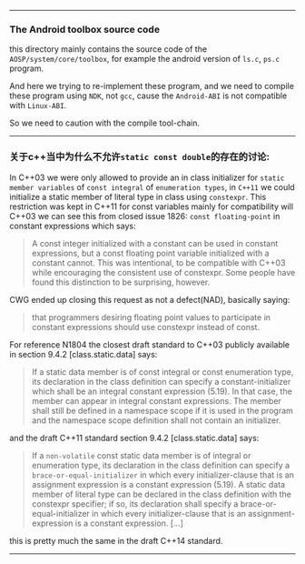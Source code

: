 


----------------------------------------------------------
### The Android toolbox source code

this directory mainly contains the source code of the `AOSP/system/core/toolbox`,
for example the android version of `ls.c`, `ps.c` program.

And here we trying to re-implement these program, and we need to compile these program
using `NDK`, not `gcc`, cause the `Android-ABI` is not compatible with `Linux-ABI`.

So we need to caution with the compile tool-chain.


----------------------------------------------------------

### 关于c++当中为什么不允许`static const double`的存在的讨论:

In C++03 we were only allowed to provide an in class initializer for `static member variables`
of `const integral` of `enumeration types`, in `C++11` we could initialize a static member 
of literal type in class using `constexpr`. This restriction was kept in C++11 for const 
variables mainly for compatibility will C++03 we can see this from closed issue 1826: 
`const floating-point` in constant expressions which says:

> A const integer initialized with a constant can be used in constant expressions, but a 
const floating point variable initialized with a constant cannot. This was intentional, 
to be compatible with C++03 while encouraging the consistent use of constexpr. Some people 
have found this distinction to be surprising, however.

CWG ended up closing this request as not a defect(NAD), basically saying:

> that programmers desiring floating point values to participate in constant expressions 
should use constexpr instead of const.

For reference N1804 the closest draft standard to C++03 publicly available in section 
9.4.2 [class.static.data] says:

> If a static data member is of const integral or const enumeration type, its 
declaration in the class definition can specify a constant-initializer which shall be an 
integral constant expression (5.19). In that case, the member can appear in integral constant expressions. The member shall still be defined in a namespace scope if it is used in the program and the namespace scope definition shall not contain an initializer.

and the draft C++11 standard section 9.4.2 [class.static.data] says:

> If a `non-volatile` const static data member is of integral or enumeration type, its 
declaration in the class definition can specify a `brace-or-equal-initializer` in which 
every initializer-clause that is an assignment expression is a constant expression 
(5.19). A static data member of literal type can be declared in the class definition 
with the constexpr specifier; if so, its declaration shall specify a 
brace-or-equal-initializer in which every initializer-clause that is an assignment-expression 
is a constant expression. [...]

this is pretty much the same in the draft C++14 standard.

 
-----------------------------------------------------------------
